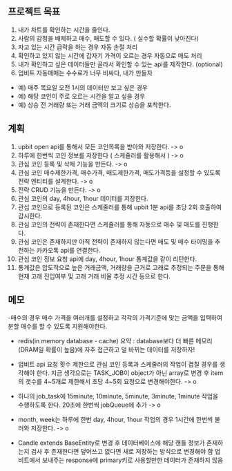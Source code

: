 ## 프로젝트 목표

1. 내가 차트를 확인하는 시간을 줄인다.
2. 사람의 감정을 배제하고 매수, 매도할 수 있다. ( 실수할 확률이 낮아진다)
3. 자고 있는 시간 급락을 하는 경우 자동 손절 처리
4. 확인하고 있지 않는 시간에 갑자기 가격이 오르는 경우 자동으로 매도 처리
5. 내가 확인하고 싶은 데이터들만 골라서 확인할 수 있는 api를 제작한다. (optional)
6. 업비트 자동매매는 수수료가 너무 비싸다, 내가 만들자

- 예) 매주 목요일 오전 1시의 데이터만 보고 싶은 경우
- 예) 해당 코인이 주로 오르는 시간을 알고 싶을 경우
- 예) 상승 전 거래량 또는 거래 금액의 크기로 상승을 포착한다.

## 계획

1. upbit open api를 통해서 모든 코인목록을 받아와 저장한다. -> o
2. 하루에 한번씩 코인 정보를 저장한다 ( 스케쥴러를 활용해서 ) -> o
3. 관심 코인 등록 및 삭제 기능을 만든다. -> o
4. 관심 코인 매수제한가격, 매수가격, 매도제한가격, 매도가격등을 설정할 수 있도록 전략 엔티티를 설계한다. -> o
5. 전략 CRUD 기능을 만든다. -> o
6. 관심 코인의 day, 4hour, 1hour 데이터를 저장한다.
7. 관심 코인으로 등록된 코인은 스케줄러를 통해 upbit 1분 api를 초당 2회 호출하여 감시한다.
8. 관심 코인의 전략이 존재한다면 스케쥴러를 통해 자동으로 매수 및 매도를 진행한다.
9. 관심 코인은 존재하지만 아직 전략이 존재하지 않는다면 매도 및 매수 타이밍을 추천하는 카카오톡 api를 연결한다.
10. 관심 코인 정보 요청 api에 day, 4hour, 1hour 통계값을 같이 리턴한다.
11. 통계값은 압도적으로 높은 거래금액, 거래량을 근거로 고래로 추정되는 주문을 통해 현재 고래 진입여부 및 고래 거래 비율 추정 시간 등으로 한다.

## 메모

-매수의 경우 매수 가격을 여러개를 설정하고 각각의 가격기준에 맞는 금액을 입력하여
분할 매수를 할 수 있도록 지원해야한다.

- redis(in memory database - cache) 요약 : database보다 더 빠른 메모리(DRAM일 확률이 높음)에 자주 접근하고 덜 바뀌는 데이터를 저장하자!

- 업비트 api 요청 횟수 제한으로 관심 코인 등록과 스케줄러의 작업이 겹칠 경우를 생각해야 한다.
  지금 생각으로는 TASK_JOB이 object가 아닌 array로 변경 후 item의 갯수를 4~5개로 제한해서 초당 4~5회 요청으로 변경해야한다. -> o

- 하나의 job_task에 15minute, 10minute, 5minute, 3minute, 1minute 작업을 수행하도록 한다. 20초에 한번씩 jobQueue에 추가 -> o

- month, week는 하루에 한번 day, 4hour, 1hour 작업의 경우 1시간에 한번씩 불러와 저장한다. -> o

- Candle extends BaseEntity로 변경 후 데이터베이스에 해당 캔들 정보가 존재하는지 검사 후 존재한다면 덮어쓰고 없다면 새로 저장하는 방식으로 변경해야 함 업비트에서 보내주는 response에 primary키로 사용할만한 데이터가 존재하지 않음
